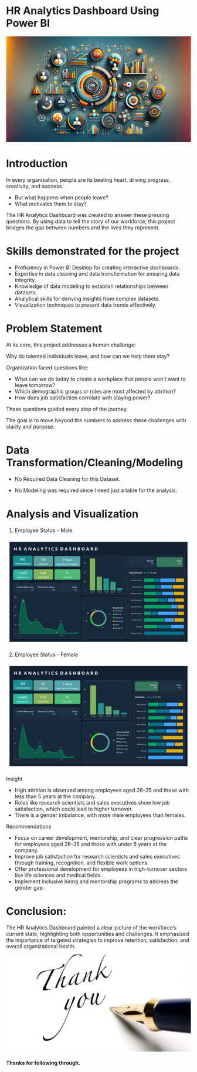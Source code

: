 # HR Analytics Dashboard Using Power BI

![logo](https://github.com/suneelshivanioffical/HR_Analytics_Dashboard/blob/main/COVER_IMAGE.png)

 # Introduction

In every organization, people are its beating heart, driving progress, creativity, and success. 

- But what happens when people leave?                                                                                           
- What motivates them to stay? 

The HR Analytics Dashboard was created to answer these pressing questions. By using data to tell the story of our workforce, this project bridges the gap between numbers and the lives they represent.

 # Skills demonstrated for the project

- Proficiency in Power BI Desktop for creating interactive dashboards.
- Expertise in data cleaning and data transformation for ensuring data integrity.
- Knowledge of data modeling to establish relationships between datasets.
- Analytical skills for deriving insights from complex datasets.
- Visualization techniques to present data trends effectively.

# Problem Statement

At its core, this project addresses a human challenge: 

Why do talented individuals leave, and how can we help them stay?

Organization faced questions like:

- What can we do today to create a workplace that people won’t want to leave tomorrow?
- Which demographic groups or roles are most affected by attrition?
- How does job satisfaction correlate with staying power?

These questions guided every step of the journey.

The goal is to move beyond the numbers to address these challenges with clarity and purpose.

# Data Transformation/Cleaning/Modeling

- No Required Data Cleaning for this Dataset.
  
- No Modeling was required since I need just a table for the analysis.

# Analysis and Visualization

1. Employee Status - Male

![logo](https://github.com/suneelshivanioffical/HR_Analytics_Dashboard/blob/main/Page_1.jpg)

2. Employee Status - Female

![logo](https://github.com/suneelshivanioffical/HR_Analytics_Dashboard/blob/main/Page_2.jpg)


Insight

- High attrition is observed among employees aged 26–35 and those with less than 5 years at the company.
- Roles like research scientists and sales executives show low job satisfaction, which could lead to higher turnover.
- There is a gender imbalance, with more male employees than females.

Recommendations

- Focus on career development, mentorship, and clear progression paths for employees aged 26–35 and those with under 5 years at the company.
- Improve job satisfaction for research scientists and sales executives through training, recognition, and flexible work options.
- Offer professional development for employees in high-turnover sectors like life sciences and medical fields.
- Implement inclusive hiring and mentorship programs to address the gender gap.

# Conclusion:

The HR Analytics Dashboard painted a clear picture of the workforce’s current state, highlighting both opportunities and challenges. It emphasized the importance of targeted strategies to improve retention, satisfaction, and overall organizational health.

![logo](https://github.com/suneelshivanioffical/Zomato_Perfomance_Analysis/blob/main/THANKS.jpg)


#### Thanks for following through.
